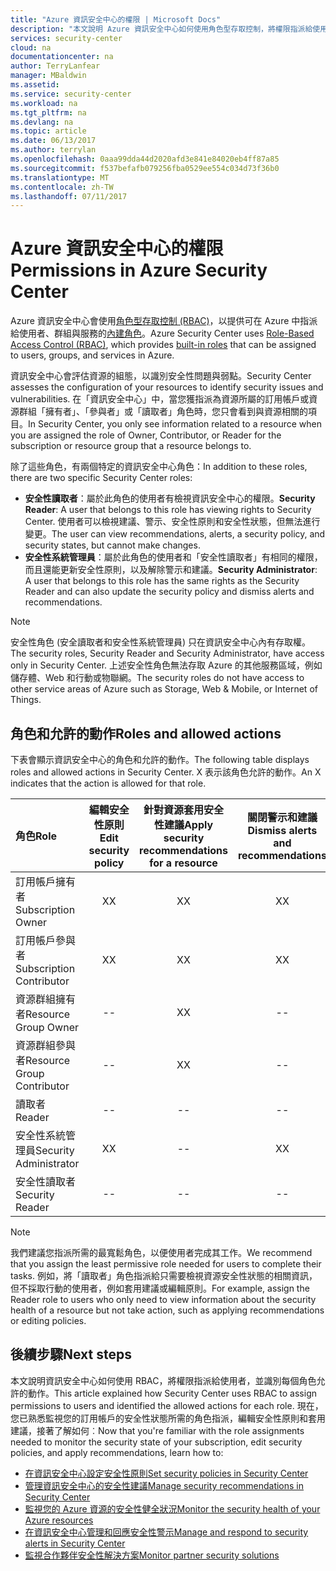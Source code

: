 ```yaml
---
title: "Azure 資訊安全中心的權限 | Microsoft Docs"
description: "本文說明 Azure 資訊安全中心如何使用角色型存取控制，將權限指派給使用者，並識別每個角色允許的動作。"
services: security-center
cloud: na
documentationcenter: na
author: TerryLanfear
manager: MBaldwin
ms.assetid: 
ms.service: security-center
ms.workload: na
ms.tgt_pltfrm: na
ms.devlang: na
ms.topic: article
ms.date: 06/13/2017
ms.author: terrylan
ms.openlocfilehash: 0aaa99dda44d2020afd3e841e84020eb4ff87a85
ms.sourcegitcommit: f537befafb079256fba0529ee554c034d73f36b0
ms.translationtype: MT
ms.contentlocale: zh-TW
ms.lasthandoff: 07/11/2017
---
```

# <a name="permissions-in-azure-security-center"></a><span data-ttu-id="82349-103">Azure 資訊安全中心的權限</span><span class="sxs-lookup"><span data-stu-id="82349-103">Permissions in Azure Security Center</span></span>

<span data-ttu-id="82349-104">Azure 資訊安全中心會使用[角色型存取控制 (RBAC)](../active-directory/role-based-access-control-configure.md)，以提供可在 Azure 中指派給使用者、群組與服務的[內建角色](../active-directory/role-based-access-built-in-roles.md)。</span><span class="sxs-lookup"><span data-stu-id="82349-104">Azure Security Center uses [Role-Based Access Control (RBAC)](../active-directory/role-based-access-control-configure.md), which provides [built-in roles](../active-directory/role-based-access-built-in-roles.md) that can be assigned to users, groups, and services in Azure.</span></span>

<span data-ttu-id="82349-105">資訊安全中心會評估資源的組態，以識別安全性問題與弱點。</span><span class="sxs-lookup"><span data-stu-id="82349-105">Security Center assesses the configuration of your resources to identify security issues and vulnerabilities.</span></span> <span data-ttu-id="82349-106">在「資訊安全中心」中，當您獲指派為資源所屬的訂用帳戶或資源群組「擁有者」、「參與者」或「讀取者」角色時，您只會看到與資源相關的項目。</span><span class="sxs-lookup"><span data-stu-id="82349-106">In Security Center, you only see information related to a resource when you are assigned the role of Owner, Contributor, or Reader for the subscription or resource group that a resource belongs to.</span></span>

<span data-ttu-id="82349-107">除了這些角色，有兩個特定的資訊安全中心角色：</span><span class="sxs-lookup"><span data-stu-id="82349-107">In addition to these roles, there are two specific Security Center roles:</span></span>

* <span data-ttu-id="82349-108">**安全性讀取者**：屬於此角色的使用者有檢視資訊安全中心的權限。</span><span class="sxs-lookup"><span data-stu-id="82349-108">**Security Reader**: A user that belongs to this role has viewing rights to Security Center.</span></span> <span data-ttu-id="82349-109">使用者可以檢視建議、警示、安全性原則和安全性狀態，但無法進行變更。</span><span class="sxs-lookup"><span data-stu-id="82349-109">The user can view recommendations, alerts, a security policy, and security states, but cannot make changes.</span></span>
* <span data-ttu-id="82349-110">**安全性系統管理員**：屬於此角色的使用者和「安全性讀取者」有相同的權限，而且還能更新安全性原則，以及解除警示和建議。</span><span class="sxs-lookup"><span data-stu-id="82349-110">**Security Administrator**: A user that belongs to this role has the same rights as the Security Reader and can also update the security policy and dismiss alerts and recommendations.</span></span>

> [!NOTE]
> <span data-ttu-id="82349-111">安全性角色 (安全讀取者和安全性系統管理員) 只在資訊安全中心內有存取權。</span><span class="sxs-lookup"><span data-stu-id="82349-111">The security roles, Security Reader and Security Administrator, have access only in Security Center.</span></span> <span data-ttu-id="82349-112">上述安全性角色無法存取 Azure 的其他服務區域，例如儲存體、Web 和行動或物聯網。</span><span class="sxs-lookup"><span data-stu-id="82349-112">The security roles do not have access to other service areas of Azure such as Storage, Web & Mobile, or Internet of Things.</span></span>
>
>

## <a name="roles-and-allowed-actions"></a><span data-ttu-id="82349-113">角色和允許的動作</span><span class="sxs-lookup"><span data-stu-id="82349-113">Roles and allowed actions</span></span>

<span data-ttu-id="82349-114">下表會顯示資訊安全中心的角色和允許的動作。</span><span class="sxs-lookup"><span data-stu-id="82349-114">The following table displays roles and allowed actions in Security Center.</span></span> <span data-ttu-id="82349-115">X 表示該角色允許的動作。</span><span class="sxs-lookup"><span data-stu-id="82349-115">An X indicates that the action is allowed for that role.</span></span>

| <span data-ttu-id="82349-116">角色</span><span class="sxs-lookup"><span data-stu-id="82349-116">Role</span></span> | <span data-ttu-id="82349-117">編輯安全性原則</span><span class="sxs-lookup"><span data-stu-id="82349-117">Edit security policy</span></span> | <span data-ttu-id="82349-118">針對資源套用安全性建議</span><span class="sxs-lookup"><span data-stu-id="82349-118">Apply security recommendations for a resource</span></span> | <span data-ttu-id="82349-119">關閉警示和建議</span><span class="sxs-lookup"><span data-stu-id="82349-119">Dismiss alerts and recommendations</span></span> | <span data-ttu-id="82349-120">檢視警示和建議</span><span class="sxs-lookup"><span data-stu-id="82349-120">View alerts and recommendations</span></span> |
|:--- |:---:|:---:|:---:|:---:|
| <span data-ttu-id="82349-121">訂用帳戶擁有者</span><span class="sxs-lookup"><span data-stu-id="82349-121">Subscription Owner</span></span> | <span data-ttu-id="82349-122">X</span><span class="sxs-lookup"><span data-stu-id="82349-122">X</span></span> | <span data-ttu-id="82349-123">X</span><span class="sxs-lookup"><span data-stu-id="82349-123">X</span></span> | <span data-ttu-id="82349-124">X</span><span class="sxs-lookup"><span data-stu-id="82349-124">X</span></span> | <span data-ttu-id="82349-125">X</span><span class="sxs-lookup"><span data-stu-id="82349-125">X</span></span> |
| <span data-ttu-id="82349-126">訂用帳戶參與者</span><span class="sxs-lookup"><span data-stu-id="82349-126">Subscription Contributor</span></span> | <span data-ttu-id="82349-127">X</span><span class="sxs-lookup"><span data-stu-id="82349-127">X</span></span> | <span data-ttu-id="82349-128">X</span><span class="sxs-lookup"><span data-stu-id="82349-128">X</span></span> | <span data-ttu-id="82349-129">X</span><span class="sxs-lookup"><span data-stu-id="82349-129">X</span></span> | <span data-ttu-id="82349-130">X</span><span class="sxs-lookup"><span data-stu-id="82349-130">X</span></span> |
| <span data-ttu-id="82349-131">資源群組擁有者</span><span class="sxs-lookup"><span data-stu-id="82349-131">Resource Group Owner</span></span> | -- | <span data-ttu-id="82349-132">X</span><span class="sxs-lookup"><span data-stu-id="82349-132">X</span></span> | -- | <span data-ttu-id="82349-133">X</span><span class="sxs-lookup"><span data-stu-id="82349-133">X</span></span> |
| <span data-ttu-id="82349-134">資源群組參與者</span><span class="sxs-lookup"><span data-stu-id="82349-134">Resource Group Contributor</span></span> | -- | <span data-ttu-id="82349-135">X</span><span class="sxs-lookup"><span data-stu-id="82349-135">X</span></span> | -- | <span data-ttu-id="82349-136">X</span><span class="sxs-lookup"><span data-stu-id="82349-136">X</span></span> |
| <span data-ttu-id="82349-137">讀取者</span><span class="sxs-lookup"><span data-stu-id="82349-137">Reader</span></span> | -- | -- | -- | <span data-ttu-id="82349-138">X</span><span class="sxs-lookup"><span data-stu-id="82349-138">X</span></span> |
| <span data-ttu-id="82349-139">安全性系統管理員</span><span class="sxs-lookup"><span data-stu-id="82349-139">Security Administrator</span></span> | <span data-ttu-id="82349-140">X</span><span class="sxs-lookup"><span data-stu-id="82349-140">X</span></span> | -- | <span data-ttu-id="82349-141">X</span><span class="sxs-lookup"><span data-stu-id="82349-141">X</span></span> | <span data-ttu-id="82349-142">X</span><span class="sxs-lookup"><span data-stu-id="82349-142">X</span></span> |
| <span data-ttu-id="82349-143">安全性讀取者</span><span class="sxs-lookup"><span data-stu-id="82349-143">Security Reader</span></span> | -- | -- | -- | <span data-ttu-id="82349-144">X</span><span class="sxs-lookup"><span data-stu-id="82349-144">X</span></span> |

> [!NOTE]
> <span data-ttu-id="82349-145">我們建議您指派所需的最寬鬆角色，以便使用者完成其工作。</span><span class="sxs-lookup"><span data-stu-id="82349-145">We recommend that you assign the least permissive role needed for users to complete their tasks.</span></span> <span data-ttu-id="82349-146">例如，將「讀取者」角色指派給只需要檢視資源安全性狀態的相關資訊，但不採取行動的使用者，例如套用建議或編輯原則。</span><span class="sxs-lookup"><span data-stu-id="82349-146">For example, assign the Reader role to users who only need to view information about the security health of a resource but not take action, such as applying recommendations or editing policies.</span></span>
>
>

## <a name="next-steps"></a><span data-ttu-id="82349-147">後續步驟</span><span class="sxs-lookup"><span data-stu-id="82349-147">Next steps</span></span>
<span data-ttu-id="82349-148">本文說明資訊安全中心如何使用 RBAC，將權限指派給使用者，並識別每個角色允許的動作。</span><span class="sxs-lookup"><span data-stu-id="82349-148">This article explained how Security Center uses RBAC to assign permissions to users and identified the allowed actions for each role.</span></span> <span data-ttu-id="82349-149">現在，您已熟悉監視您的訂用帳戶的安全性狀態所需的角色指派，編輯安全性原則和套用建議，接著了解如何︰</span><span class="sxs-lookup"><span data-stu-id="82349-149">Now that you're familiar with the role assignments needed to monitor the security state of your subscription, edit security policies, and apply recommendations, learn how to:</span></span>

- [<span data-ttu-id="82349-150">在資訊安全中心設定安全性原則</span><span class="sxs-lookup"><span data-stu-id="82349-150">Set security policies in Security Center</span></span>](security-center-policies.md)
- [<span data-ttu-id="82349-151">管理資訊安全中心的安全性建議</span><span class="sxs-lookup"><span data-stu-id="82349-151">Manage security recommendations in Security Center</span></span>](security-center-recommendations.md)
- [<span data-ttu-id="82349-152">監視您的 Azure 資源的安全性健全狀況</span><span class="sxs-lookup"><span data-stu-id="82349-152">Monitor the security health of your Azure resources</span></span>](security-center-monitoring.md)
- [<span data-ttu-id="82349-153">在資訊安全中心管理和回應安全性警示</span><span class="sxs-lookup"><span data-stu-id="82349-153">Manage and respond to security alerts in Security Center</span></span>](security-center-managing-and-responding-alerts.md)
- [<span data-ttu-id="82349-154">監視合作夥伴安全性解決方案</span><span class="sxs-lookup"><span data-stu-id="82349-154">Monitor partner security solutions</span></span>](security-center-partner-solutions.md)
